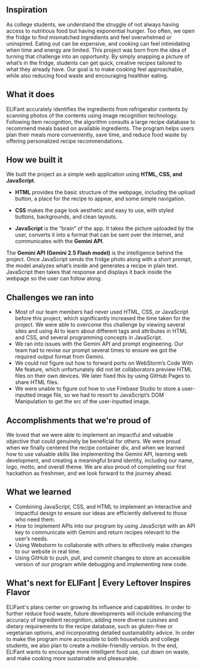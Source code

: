 ## Inspiration
As college students, we understand the struggle of not always having access to nutritious food but having exponential hunger. Too often, we open the fridge to find mismatched ingredients and feel overwhelmed or uninspired. Eating out can be expensive, and cooking can feel intimidating when time and energy are limited.
This project was born from the idea of turning that challenge into an opportunity. By simply snapping a picture of what’s in the fridge, students can get quick, creative recipes tailored to what they already have. Our goal is to make cooking feel approachable, while also reducing food waste and encouraging healthier eating.
## What it does

ELIFant accurately identifies the ingredients from refrigerator contents by scanning photos of the contents using image recognition technology. Following item recognition, the algorithm consults a large recipe database to recommend meals based on available ingredients. The program helps users plan their meals more conveniently, save time, and reduce food waste by offering personalized recipe recommendations.

## How we built it
We built the project as a simple web application using **HTML, CSS, and JavaScript**.
 - **HTML** provides the basic structure of the webpage, including the upload button, a place for the recipe to appear, and some simple navigation.

 - **CSS** makes the page look aesthetic and easy to use, with styled buttons, backgrounds, and clean layouts.

 - **JavaScript** is the “brain” of the app. It takes the picture uploaded by the user, converts it into a format that can be sent over the internet, and communicates with the **Gemini API**.

The **Gemini API (Gemini 2.5 Flash model)** is the intelligence behind the project. Once JavaScript sends the fridge photo along with a short prompt, the model analyzes what’s inside and generates a recipe in plain text. JavaScript then takes that response and displays it back inside the webpage so the user can follow along.

## Challenges we ran into

 - Most of our team members had never used HTML, CSS, or JavaScript before this project, which significantly increased the time taken for the project. We were able to overcome this challenge by viewing several sites and using AI to learn about different tags and attributes in HTML and CSS, and several programming concepts in JavaScript.
 - We ran into issues with the Gemini API and prompt engineering. Our team had to revise our prompt several times to ensure we got the required output format from Gemini.
 - We could not figure out how to forward ports on WebStorm’s Code With Me feature, which unfortunately did not let collaborators preview HTML files on their own devices. We later fixed this by using GitHub Pages to share HTML files.
 - We were unable to figure out how to use Firebase Studio to store a user-inputted image file, so we had to resort to JavaScript’s DOM Manipulation to get the src of the user-inputted image.


## Accomplishments that we're proud of

We loved that we were able to implement an impactful and valuable objective that could genuinely be beneficial for others. We were proud when we finally centered the recipe container div, and when we learned how to use valuable skills like implementing the Gemini API, learning web development, and creating a meaningful brand identity, including our name, logo, motto, and overall theme. We are also proud of completing our first hackathon as freshmen, and we look forward to the journey ahead.

## What we learned

 - Combining JavaScript, CSS, and HTML to implement an interactive and impactful design to ensure our ideas are efficiently delivered to those who need them.  
 - How to implement APIs into our program by using JavaScript with an API key to communicate with Gemini and return recipes relevant to the user’s needs.
 - Using Webstorm to collaborate with others to effectively make changes to our website in real time.
 - Using GitHub to push, pull, and commit changes to store an accessible version of our program while debugging and implementing new code.  

## What's next for ELIFant | Every Leftover Inspires Flavor

ELIFant's plans center on growing its influence and capabilities. In order to further reduce food waste, future developments will include enhancing the accuracy of ingredient recognition, adding more diverse cuisines and dietary requirements to the recipe database, such as gluten-free or vegetarian options, and incorporating detailed sustainability advice. In order to make the program more accessible to both households and college students, we also plan to create a mobile-friendly version. In the end, ELIFant wants to encourage more intelligent food use, cut down on waste, and make cooking more sustainable and pleasurable.


